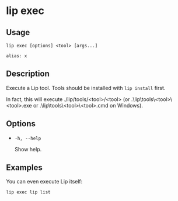 # lip exec

## Usage

```shell
lip exec [options] <tool> [args...]

alias: x
```

## Description

Execute a Lip tool. Tools should be installed with `lip install` first.

In fact, this will execute ./lip/tools/\<tool>/\<tool> (or .\lip\tools\\\<tool>\\\<tool>.exe or .\lip\tools\\\<tool>\\\<tool>.cmd on Windows).

## Options

- `-h, --help`

  Show help.

## Examples

You can even execute Lip itself:

```shell
lip exec lip list
```